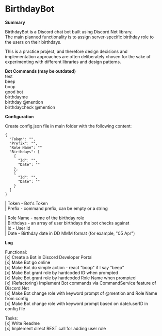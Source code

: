 # BirthdayBot  

**Summary**  

BirthdayBot is a Discord chat bot built using Discord.Net library.  
The main planned functionality is to assign server-specific birthday role to the users on their birthdays.  

This is a practice project, and therefore design decisions and implementation approaches are often deliberately chosen for the sake of experimenting with different libraries and design patterns.  

**Bot Commands (may be outdated)**  
test  
beep  
boop  
good bot  
birthdayme  
birthday @mention  
birthdaycheck @mention  

**Configuration**  

Create config.json file in main folder with the following content:  

	{  
	  "Token": "",  
	  "Prefix": "",  
	  "Role Name": ""  
	  "Birthdays": [  
        {  
          "Id": "",  
          "Date": ""  
        },  
        {  
          "Id": "",  
          "Date": ""  
        }  
      ]  
	}  

| Token - Bot's Token  
| Prefix - command prefix, can be empty or a string  

| Role Name - name of the birthday role  
| Birthdays - an array of user birthdays the bot checks against  
|   Id - User Id  
|   Date - Birthday date in DD MMM format (for example, "05 Apr")  

**Log**

Functional:  
\[x\] Create a Bot in Discord Developer Portal  
\[x\] Make Bot go online  
\[x\] Make Bot do simple action - react "boop" if I say "beep"  
\[x\] Make Bot grant role by hardcoded ID when prompted  
\[x\] Make Bot grant role by hardcoded Role Name when prompted  
\[x\] (Refactoring) Implement Bot commands via CommandService feature of Discord.Net  
\[x\] Make Bot change role with keyword prompt of @mention and Role Name from config  
\[x\] Make Bot change role with keyword prompt based on date/userID in config file  

Tasks:  
\[x\] Write Readme  
\[x\] Implement direct REST call for adding user role  
  

